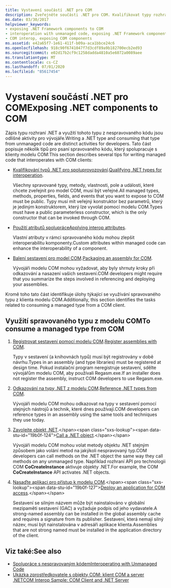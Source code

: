 ```yaml
---
title: Vystavení součástí .NET pro COM
description: Zveřejněte součásti .NET pro COM. Kvalifikovat typy rozhraní .NET pro spoluprovozování. Použití atributů spolupráce Zabalit sestavení pro COM Využívání spravovaného typu z modelu COM.
ms.date: 03/30/2017
helpviewer_keywords:
- exposing .NET Framework components to COM
- interoperation with unmanaged code, exposing .NET Framework components
- COM interop, exposing COM components
ms.assetid: e42a65f7-1e61-411f-b09a-aca1bbce24c6
ms.openlocfilehash: 918c90f6741047f7d3cdf89a9b182700ecb2ed93
ms.sourcegitcommit: e02d17b2cf9c1258dadda4810a5e6072a0089aee
ms.translationtype: MT
ms.contentlocale: cs-CZ
ms.lasthandoff: 07/01/2020
ms.locfileid: "85617454"
---
```

# <a name="exposing-net-components-to-com"></a><span data-ttu-id="19b0f-107">Vystavení součástí .NET pro COM</span><span class="sxs-lookup"><span data-stu-id="19b0f-107">Exposing .NET components to COM</span></span>

<span data-ttu-id="19b0f-108">Zápis typu rozhraní .NET a využití tohoto typu z nespravovaného kódu jsou odlišné aktivity pro vývojáře.</span><span class="sxs-lookup"><span data-stu-id="19b0f-108">Writing a .NET type and consuming that type from unmanaged code are distinct activities for developers.</span></span> <span data-ttu-id="19b0f-109">Tato část popisuje několik tipů pro psaní spravovaného kódu, který spolupracuje s klienty modelu COM:</span><span class="sxs-lookup"><span data-stu-id="19b0f-109">This section describes several tips for writing managed code that interoperates with COM clients:</span></span>

- <span data-ttu-id="19b0f-110">[Kvalifikování typů .NET pro spoluprovozování](../../standard/native-interop/qualify-net-types-for-interoperation.md).</span><span class="sxs-lookup"><span data-stu-id="19b0f-110">[Qualifying .NET types for interoperation](../../standard/native-interop/qualify-net-types-for-interoperation.md).</span></span>

     <span data-ttu-id="19b0f-111">Všechny spravované typy, metody, vlastnosti, pole a události, které chcete zveřejnit pro model COM, musí být veřejné.</span><span class="sxs-lookup"><span data-stu-id="19b0f-111">All managed types, methods, properties, fields, and events that you want to expose to COM must be public.</span></span> <span data-ttu-id="19b0f-112">Typy musí mít veřejný konstruktor bez parametrů, který je jediným konstruktorem, který lze vyvolat pomocí modelu COM.</span><span class="sxs-lookup"><span data-stu-id="19b0f-112">Types must have a public parameterless constructor, which is the only constructor that can be invoked through COM.</span></span>

- <span data-ttu-id="19b0f-113">[Použití atributů spolupráce](../../standard/native-interop/apply-interop-attributes.md)</span><span class="sxs-lookup"><span data-stu-id="19b0f-113">[Applying interop attributes](../../standard/native-interop/apply-interop-attributes.md).</span></span>

     <span data-ttu-id="19b0f-114">Vlastní atributy v rámci spravovaného kódu mohou zlepšit interoperabilitu komponenty.</span><span class="sxs-lookup"><span data-stu-id="19b0f-114">Custom attributes within managed code can enhance the interoperability of a component.</span></span>

- <span data-ttu-id="19b0f-115">[Balení sestavení pro model COM](packaging-an-assembly-for-com.md).</span><span class="sxs-lookup"><span data-stu-id="19b0f-115">[Packaging an assembly for COM](packaging-an-assembly-for-com.md).</span></span>

     <span data-ttu-id="19b0f-116">Vývojáři modelu COM mohou vyžadovat, aby byly shrnuty kroky při odkazování a nasazení vašich sestavení.</span><span class="sxs-lookup"><span data-stu-id="19b0f-116">COM developers might require that you summarize the steps involved in referencing and deploying your assemblies.</span></span>

 <span data-ttu-id="19b0f-117">Kromě toho tato část identifikuje úlohy týkající se využívání spravovaného typu z klienta modelu COM.</span><span class="sxs-lookup"><span data-stu-id="19b0f-117">Additionally, this section identifies the tasks related to consuming a managed type from a COM client.</span></span>

## <a name="to-consume-a-managed-type-from-com"></a><span data-ttu-id="19b0f-118">Využití spravovaného typu z modelu COM</span><span class="sxs-lookup"><span data-stu-id="19b0f-118">To consume a managed type from COM</span></span>

1. <span data-ttu-id="19b0f-119">[Registrovat sestavení pomocí modelu COM](registering-assemblies-with-com.md).</span><span class="sxs-lookup"><span data-stu-id="19b0f-119">[Register assemblies with COM](registering-assemblies-with-com.md).</span></span>

     <span data-ttu-id="19b0f-120">Typy v sestavení (a knihovnách typů) musí být registrovány v době návrhu.</span><span class="sxs-lookup"><span data-stu-id="19b0f-120">Types in an assembly (and type libraries) must be registered at design time.</span></span> <span data-ttu-id="19b0f-121">Pokud instalační program neregistruje sestavení, sdělte vývojářům modelu COM, aby používali Regasm.exe.</span><span class="sxs-lookup"><span data-stu-id="19b0f-121">If an installer does not register the assembly, instruct COM developers to use Regasm.exe.</span></span>

2. <span data-ttu-id="19b0f-122">[Odkazování na typy .NET z modelu COM](how-to-reference-net-types-from-com.md).</span><span class="sxs-lookup"><span data-stu-id="19b0f-122">[Reference .NET types from COM](how-to-reference-net-types-from-com.md).</span></span>

     <span data-ttu-id="19b0f-123">Vývojáři modelu COM mohou odkazovat na typy v sestavení pomocí stejných nástrojů a technik, které dnes používají.</span><span class="sxs-lookup"><span data-stu-id="19b0f-123">COM developers can reference types in an assembly using the same tools and techniques they use today.</span></span>

3. <span data-ttu-id="19b0f-124">[Zavolejte objekt .NET](https://docs.microsoft.com/previous-versions/dotnet/netframework-4.0/8hw8h46b(v=vs.100)).</span><span class="sxs-lookup"><span data-stu-id="19b0f-124">[Call a .NET object](https://docs.microsoft.com/previous-versions/dotnet/netframework-4.0/8hw8h46b(v=vs.100)).</span></span>

     <span data-ttu-id="19b0f-125">Vývojáři modelu COM mohou volat metody objektu .NET stejným způsobem jako volání metod na jakýkoli nespravovaný typ.</span><span class="sxs-lookup"><span data-stu-id="19b0f-125">COM developers can call methods on the .NET object the same way they call methods on any unmanaged type.</span></span> <span data-ttu-id="19b0f-126">Například rozhraní API pro technologii COM **CoCreateInstance** aktivuje objekty .NET.</span><span class="sxs-lookup"><span data-stu-id="19b0f-126">For example, the COM **CoCreateInstance** API activates .NET objects.</span></span>

4. <span data-ttu-id="19b0f-127">[Nasaďte aplikaci pro přístup k modelu COM](https://docs.microsoft.com/previous-versions/dotnet/netframework-4.0/c2850st8(v=vs.100)).</span><span class="sxs-lookup"><span data-stu-id="19b0f-127">[Deploy an application for COM access](https://docs.microsoft.com/previous-versions/dotnet/netframework-4.0/c2850st8(v=vs.100)).</span></span>

     <span data-ttu-id="19b0f-128">Sestavení se silným názvem může být nainstalováno v globální mezipaměti sestavení (GAC) a vyžaduje podpis od jeho vydavatele.</span><span class="sxs-lookup"><span data-stu-id="19b0f-128">A strong-named assembly can be installed in the global assembly cache and requires a signature from its publisher.</span></span> <span data-ttu-id="19b0f-129">Sestavení, která nemají silný název, musí být nainstalována v adresáři aplikace klienta.</span><span class="sxs-lookup"><span data-stu-id="19b0f-129">Assemblies that are not strong named must be installed in the application directory of the client.</span></span>

## <a name="see-also"></a><span data-ttu-id="19b0f-130">Viz také:</span><span class="sxs-lookup"><span data-stu-id="19b0f-130">See also</span></span>

- [<span data-ttu-id="19b0f-131">Spolupráce s nespravovaným kódem</span><span class="sxs-lookup"><span data-stu-id="19b0f-131">Interoperating with Unmanaged Code</span></span>](index.md)
- [<span data-ttu-id="19b0f-132">Ukázka zprostředkovatele s objekty COM: klient COM a server .NET</span><span class="sxs-lookup"><span data-stu-id="19b0f-132">COM Interop Sample: COM Client and .NET Server</span></span>](com-interop-sample-com-client-and-net-server.md)
